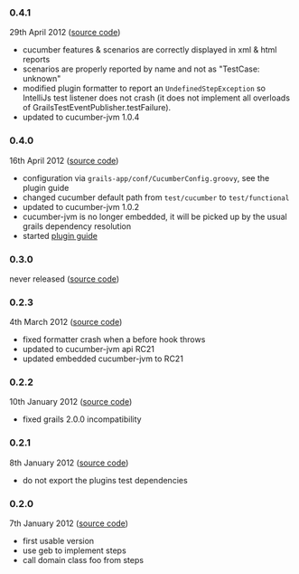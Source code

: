 ### 0.4.1 ###

29th April 2012 ([source code](https://github.com/hauner/grails-cucumber/tree/0.4.1))

* cucumber features & scenarios are correctly displayed in xml & html reports
* scenarios are properly reported by name and not as "TestCase: unknown"
* modified plugin formatter to report an `UndefinedStepException` so IntelliJs test listener does
  not crash (it does not implement all overloads of GrailsTestEventPublisher.testFailure).
* updated to cucumber-jvm 1.0.4


### 0.4.0 ###

16th April 2012 ([source code](https://github.com/hauner/grails-cucumber/tree/0.4.0))

* configuration via `grails-app/conf/CucumberConfig.groovy`, see the plugin guide
* changed cucumber default path from `test/cucumber` to `test/functional`
* updated to cucumber-jvm 1.0.2
* cucumber-jvm is no longer embedded, it will be picked up by the usual grails dependency resolution
* started [plugin guide](https://github.com/hauner/grails-cucumber/wiki/Plugin-Guide)


### 0.3.0 ###

never released ([source code](https://github.com/hauner/grails-cucumber/tree/0.3.0))


### 0.2.3 ###

4th March 2012 ([source code](https://github.com/hauner/grails-cucumber/tree/0.2.3))

* fixed formatter crash when a before hook throws
* updated to cucumber-jvm api RC21
* updated embedded cucumber-jvm to RC21


### 0.2.2 ###

10th January 2012 ([source code](https://github.com/hauner/grails-cucumber/tree/0.2.2))

  * fixed grails 2.0.0 incompatibility


### 0.2.1 ###

8th January 2012 ([source code](https://github.com/hauner/grails-cucumber/tree/0.2.1))

* do not export the plugins test dependencies


### 0.2.0 ###

7th January 2012 ([source code](https://github.com/hauner/grails-cucumber/tree/0.2.0))

* first usable version
* use geb to implement steps
* call domain class foo from steps

